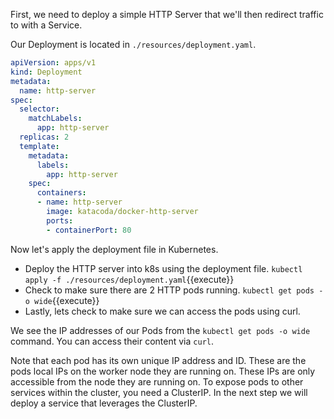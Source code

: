 First, we need to deploy a simple HTTP Server that we'll then redirect traffic to with a Service.

Our Deployment is located in `./resources/deployment.yaml`. 

```yaml
apiVersion: apps/v1
kind: Deployment
metadata:
  name: http-server
spec:
  selector:
    matchLabels:
      app: http-server
  replicas: 2
  template:
    metadata:
      labels:
        app: http-server
    spec:
      containers:
      - name: http-server
        image: katacoda/docker-http-server
        ports:
        - containerPort: 80
```

Now let's apply the deployment file in Kubernetes.
- Deploy the HTTP server into k8s using the deployment file. `kubectl apply -f ./resources/deployment.yaml`{{execute}}
- Check to make sure there are 2 HTTP pods running. `kubectl get pods -o wide`{{execute}}
- Lastly, lets check to make sure we can access the pods using curl.

We see the IP addresses of our Pods from the `kubectl get pods -o wide` command. You can access their content via `curl`.

Note that each pod has its own unique IP address and ID. These are the pods local IPs on the worker node they are running on. These IPs are only accessible from the node they are running on. To expose pods to other services within the cluster, you need a ClusterIP. In the next step we will deploy a service that leverages the ClusterIP.